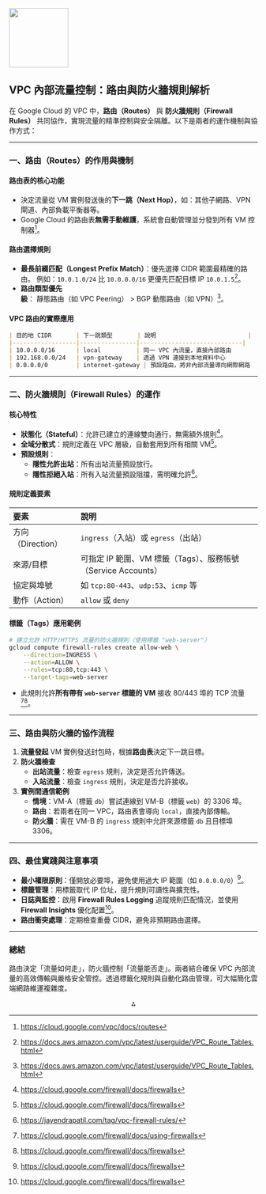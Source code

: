 <img src="https://r2cdn.perplexity.ai/pplx-full-logo-primary-dark%402x.png" class="logo" width="120"/>

## VPC 內部流量控制：路由與防火牆規則解析

在 Google Cloud 的 VPC 中，**路由（Routes）** 與 **防火牆規則（Firewall Rules）** 共同協作，實現流量的精準控制與安全隔離。以下是兩者的運作機制與協作方式：

---

### **一、路由（Routes）的作用與機制**

#### **路由表的核心功能**

- 決定流量從 VM 實例發送後的**下一跳（Next Hop）**，如：其他子網路、VPN 閘道、內部負載平衡器等。
- Google Cloud 的路由表**無需手動維護**，系統會自動管理並分發到所有 VM 控制器[^1]。


#### **路由選擇規則**

- **最長前綴匹配（Longest Prefix Match）**：優先選擇 CIDR 範圍最精確的路由。
例如：`10.0.1.0/24` 比 `10.0.0.0/16` 更優先匹配目標 IP `10.0.1.5`[^2]。
- **路由類型優先級**：
靜態路由（如 VPC Peering） > BGP 動態路由（如 VPN）[^2]。


#### **VPC 路由的實際應用**

```markdown
| 目的地 CIDR       | 下一跳類型       | 說明                          |
|------------------|----------------|-----------------------------|
| 10.0.0.0/16      | local          | 同一 VPC 內流量，直接內部路由        |
| 192.168.0.0/24   | vpn-gateway    | 透過 VPN 連接到本地資料中心          |
| 0.0.0.0/0        | internet-gateway | 預設路由，將非內部流量導向網際網路        |
```


---

### **二、防火牆規則（Firewall Rules）的運作**

#### **核心特性**

- **狀態化（Stateful）**：允許已建立的連線雙向通行，無需額外規則[^5]。
- **全域分散式**：規則定義在 VPC 層級，自動套用到所有相關 VM[^5]。
- **預設規則**：
    - **隱性允許出站**：所有出站流量預設放行。
    - **隱性拒絕入站**：所有入站流量預設阻擋，需明確允許[^4]。


#### **規則定義要素**

| 要素 | 說明 |
| :-- | :-- |
| 方向（Direction） | `ingress`（入站）或 `egress`（出站） |
| 來源/目標 | 可指定 IP 範圍、VM 標籤（Tags）、服務帳號（Service Accounts） |
| 協定與埠號 | 如 `tcp:80-443`、`udp:53`、`icmp` 等 |
| 動作（Action） | `allow` 或 `deny` |

#### **標籤（Tags）應用範例**

```bash
# 建立允許 HTTP/HTTPS 流量的防火牆規則（使用標籤 "web-server"）
gcloud compute firewall-rules create allow-web \
    --direction=INGRESS \
    --action=ALLOW \
    --rules=tcp:80,tcp:443 \
    --target-tags=web-server
```

- 此規則允許**所有帶有 `web-server` 標籤的 VM** 接收 80/443 埠的 TCP 流量[^3][^5]。

---

### **三、路由與防火牆的協作流程**

1. **流量發起**
VM 實例發送封包時，根據**路由表**決定下一跳目標。
2. **防火牆檢查**
    - **出站流量**：檢查 `egress` 規則，決定是否允許傳送。
    - **入站流量**：檢查 `ingress` 規則，決定是否允許接收。
3. **實例間通信範例**
    - **情境**：VM-A（標籤 `db`）嘗試連線到 VM-B（標籤 `web`）的 3306 埠。
    - **路由**：若兩者在同一 VPC，路由表會導向 `local`，直接內部傳輸。
    - **防火牆**：需在 VM-B 的 `ingress` 規則中允許來源標籤 `db` 且目標埠 3306。

---

### **四、最佳實踐與注意事項**

- **最小權限原則**：僅開放必要埠，避免使用過大 IP 範圍（如 `0.0.0.0/0`）[^5]。
- **標籤管理**：用標籤取代 IP 位址，提升規則可讀性與擴充性。
- **日誌與監控**：啟用 **Firewall Rules Logging** 追蹤規則匹配情況，並使用 **Firewall Insights** 優化配置[^5]。
- **路由衝突處理**：定期檢查重疊 CIDR，避免非預期路由選擇。

---

### **總結**

路由決定「流量如何走」，防火牆控制「流量能否走」。兩者結合確保 VPC 內部流量的高效傳輸與嚴格安全管控。透過標籤化規則與自動化路由管理，可大幅簡化雲端網路維運複雜度。

<div style="text-align: center">⁂</div>

[^1]: https://cloud.google.com/vpc/docs/routes

[^2]: https://docs.aws.amazon.com/vpc/latest/userguide/VPC_Route_Tables.html

[^3]: https://cloud.google.com/firewall/docs/using-firewalls

[^4]: https://jayendrapatil.com/tag/vpc-firewall-rules/

[^5]: https://cloud.google.com/firewall/docs/firewalls

[^6]: https://www.youtube.com/watch?v=Mq944Rrd9ao

[^7]: https://www.youtube.com/watch?v=ksJWwkG_p4M

[^8]: https://docs.mulesoft.com/cloudhub/vpc-firewall-rules-concept

[^9]: https://cloud.google.com/vpc/docs/add-remove-network-tags

[^10]: https://docs.aws.amazon.com/vpc/latest/userguide/RouteTables.html

[^11]: https://www.alibabacloud.com/help/en/vpc/user-guide/network-traffic-management-using-custom-routing-tables

[^12]: https://cloud.ibm.com/docs/vpc?topic=vpc-about-custom-routes

[^13]: https://price2meet.com/gcp/docs/compute_docs_vpc_routes.pdf

[^14]: https://cloud.ibm.com/docs/vpc?topic=vpc-create-vpc-route

[^15]: https://docs.otc.t-systems.com/virtual-private-cloud/umn/service_overview/basic_concepts/route_table.html

[^16]: https://www.cloudskillsboost.google/paths/15/course_templates/21/video/513507?locale=zh

[^17]: https://mile.cloud/zh/resources/blog/vpc-network-firewall-security-setting_567

[^18]: https://www.youtube.com/watch?v=8pqwoZflqPo

[^19]: https://rnemet.dev/posts/gcp/gcp_tf_vpc_firewall_2/

[^20]: https://www.youtube.com/watch?v=eRkQG1U4Zw4

